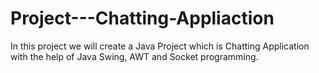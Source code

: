 # Project---Chatting-Appliaction
In this project we will create a Java Project which is Chatting Application with the help of Java Swing, AWT and Socket programming.
